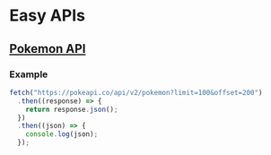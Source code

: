 # Easy APIs

## [Pokemon API](https://pokeapi.co/)

### Example

```js
fetch("https://pokeapi.co/api/v2/pokemon?limit=100&offset=200")
  .then((response) => {
    return response.json();
  })
  .then((json) => {
    console.log(json);
  });
```

